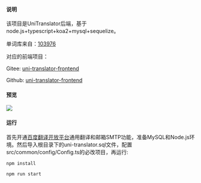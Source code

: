 #### 说明

该项目是UniTranslator后端，基于node.js+typescript+koa2+mysql+sequelize。

单词库来自：[103976](https://github.com/1eez/103976)

对应的前端项目：

Gitee: [uni-translator-frontend](https://gitee.com/youyouzhang/uni-translator-frontend)

Github: [uni-translator-frontend](https://github.com/zhangfh-cq/uni-translator-frontend)

#### 预览

![](https://cdn.jsdelivr.net/gh/zhangfh-cq/images@master/second-blog/15-1.jpg)

#### 运行

首先开通[百度翻译开放平台](http://api.fanyi.baidu.com/)通用翻译和邮箱SMTP功能，准备MySQL和Node.js环境。然后导入根目录下的uni-translator.sql文件，配置src/common/config/Config.ts的必改项目，再运行:

```
npm install
```

```
npm run start
```



